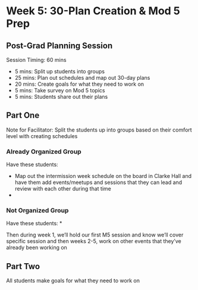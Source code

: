 # Week 5: 30-Plan Creation & Mod 5 Prep
## Post-Grad Planning Session

Session Timing: 60 mins
* 5 mins: Split up students into groups
* 25 mins: Plan out schedules and map out 30-day plans
* 20 mins: Create goals for what they need to work on 
* 5 mins: Take survey on Mod 5 topics
* 5 mins: Students share out their plans

## Part One
Note for Facilitator: Split the students up into groups based on their comfort level with creating schedules
### Already Organized Group
Have these students:
* Map out the intermission week schedule on the board in Clarke Hall and have them add events/meetups and sessions that they can lead and review with each other during that time
* 

### Not Organized Group
Have these students:
* 

Then during week 1, we’ll hold our first M5 session and know we’ll cover specific session and then weeks 2-5, work on other events that they’ve already been working on

## Part Two
All students make goals for what they need to work on
